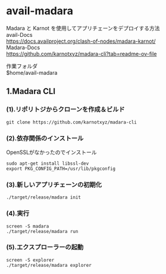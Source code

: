 # avail-madara
Madara と Karnot を使用してアプリチェーンをデプロイする方法<br>
avail-Docs<br>
<https://docs.availproject.org/clash-of-nodes/madara-karnot/><br>
Madara-Docs<br>
<https://github.com/karnotxyz/madara-cli?tab=readme-ov-file>

作業フォルダ<br>
$home/avail-madara<br>


## 1.Madara CLI
  ### (1).リポリトジからクローンを作成＆ビルド
  ```
  git clone https://github.com/karnotxyz/madara-cli
  
  ```
  ### (2).依存関係のインストール
  OpenSSLがなかったのでインストール
  ```
  sudo apt-get install libssl-dev
  export PKG_CONFIG_PATH=/usr/lib/pkgconfig
  ```
  ### (3).新しいアプリチェーンの初期化
  ```
  ./target/release/madara init
  ```
  ### (4).実行
  ```
  screen -S madara
  ./target/release/madara run
  ```
  ### (5).エクスプローラーの起動
  ```
  screen -S explorer
  ./target/release/madara explorer
  ```


